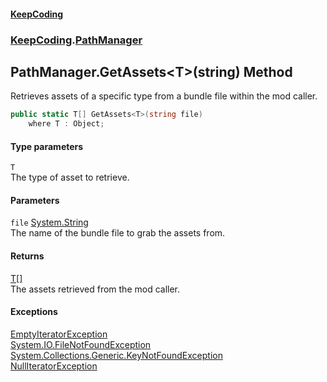 #### [KeepCoding](index.md 'index')
### [KeepCoding](KeepCoding.md 'KeepCoding').[PathManager](PathManager.md 'KeepCoding.PathManager')
## PathManager.GetAssets&lt;T&gt;(string) Method
Retrieves assets of a specific type from a bundle file within the mod caller.  
```csharp
public static T[] GetAssets<T>(string file)
    where T : Object;
```
#### Type parameters
<a name='KeepCoding.PathManager.GetAssets.T.(string).T'></a>
`T`  
The type of asset to retrieve.
  
#### Parameters
<a name='KeepCoding.PathManager.GetAssets.T.(string).file'></a>
`file` [System.String](https://docs.microsoft.com/en-us/dotnet/api/System.String 'System.String')  
The name of the bundle file to grab the assets from.
  
#### Returns
[T](PathManager.GetAssets.i9Wu+chB+1jvPhxhfDuF0g.md#KeepCoding.PathManager.GetAssets.T.(string).T 'KeepCoding.PathManager.GetAssets&lt;T&gt;(string).T')[[]](https://docs.microsoft.com/en-us/dotnet/api/System.Array 'System.Array')  
The assets retrieved from the mod caller.
#### Exceptions
[EmptyIteratorException](EmptyIteratorException.md 'KeepCoding.Internal.EmptyIteratorException')  
[System.IO.FileNotFoundException](https://docs.microsoft.com/en-us/dotnet/api/System.IO.FileNotFoundException 'System.IO.FileNotFoundException')  
[System.Collections.Generic.KeyNotFoundException](https://docs.microsoft.com/en-us/dotnet/api/System.Collections.Generic.KeyNotFoundException 'System.Collections.Generic.KeyNotFoundException')  
[NullIteratorException](NullIteratorException.md 'KeepCoding.Internal.NullIteratorException')  
